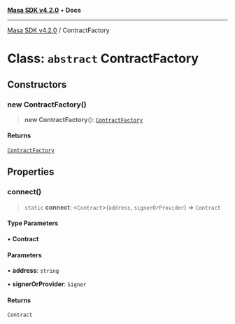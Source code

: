 [**Masa SDK v4.2.0**](../README.md) • **Docs**

***

[Masa SDK v4.2.0](../globals.md) / ContractFactory

# Class: `abstract` ContractFactory

## Constructors

### new ContractFactory()

> **new ContractFactory**(): [`ContractFactory`](ContractFactory.md)

#### Returns

[`ContractFactory`](ContractFactory.md)

## Properties

### connect()

> `static` **connect**: \<`Contract`\>(`address`, `signerOrProvider`) => `Contract`

#### Type Parameters

• **Contract**

#### Parameters

• **address**: `string`

• **signerOrProvider**: `Signer`

#### Returns

`Contract`
